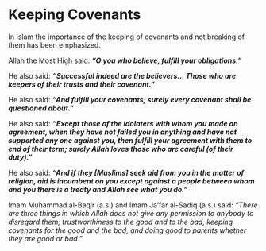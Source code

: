 Keeping Covenants
=================

In Islam the importance of the keeping of covenants and not breaking of
them has been emphasized.

Allah the Most High said: ***“O you who believe, fulfill your
obligations.”***

He also said: ***“Successful indeed are the believers... Those who are
keepers of their trusts and their covenant.”***

He also said: ***“And fulfill your covenants; surely every covenant
shall be questioned about.”***

He also said: ***“Except those of the idolaters with whom you made an
agreement, when they have not failed you in anything and have not
supported any one against you, then fulfill your agreement with them to
end of their term; surely Allah loves those who are careful (of their
duty).”***

He also said: ***“And if they [Muslims] seek aid from you in the matter
of religion, aid is incumbent on you except against a people between
whom and you there is a treaty and Allah see what you do.”***

Imam Muhammad al-Baqir (a.s.) and Imam Ja’far al-Sadiq (a.s.) said:
*“There are three things in which Allah does not give any permission to
anybody to disregard them; trustworthiness to the good and to the bad,
keeping covenants for the good and the bad, and doing good to parents
whether they are good or bad.”*


